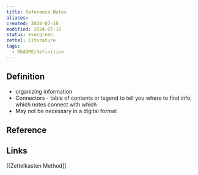 ```yaml
---
title: Reference Notes
aliases: 
created: 2024-07-10
modified: 2024-07-10
status: evergreen
zettel: literature
tags:
  - README/definition
---
```

## Definition
- organizing information 
- Connectors - table of contents or legend to tell you where to find info, which notes connect with which
- May not be necessary in a digital format
## Reference

## Links
[[Zettelkasten Method]]
